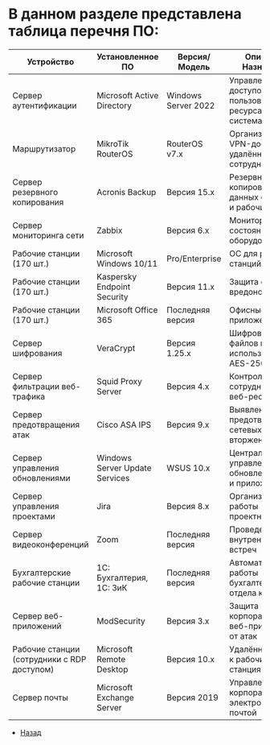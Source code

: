 # В данном разделе представлена таблица перечня ПО:

|Устройство|	Установленное ПО|	Версия/Модель|	Описание/Назначение|
|-|-|-|-|
|Сервер аутентификации|	Microsoft Active Directory|	Windows Server 2022|	Управление доступом пользователей к ресурсам и системам|
|Маршрутизатор|	MikroTik RouterOS|	RouterOS v7.x|	Организация VPN-доступа для удалённых сотрудников
|Сервер резервного копирования|	Acronis Backup|	Версия 15.x	|Резервное копирование данных серверов и рабочих станций
|Сервер мониторинга сети	|Zabbix|	Версия 6.x	|Мониторинг состояния сети и оборудования|
|Рабочие станции (170 шт.)|	Microsoft Windows 10/11	|Pro/Enterprise|	ОС для рабочих станций|
|Рабочие станции (170 шт.)|	Kaspersky Endpoint Security|	Версия 11.x|	Защита от вредоносного ПО|
|Рабочие станции (170 шт.)	|Microsoft Office 365|	Последняя версия	|Офисные приложения|
|Сервер шифрования	|VeraCrypt|	Версия 1.25.x|	Шифрование файлов и папок с использованием AES-256|
|Сервер фильтрации веб-трафика	|Squid Proxy Server|	Версия 4.x	|Контроль доступа сотрудников к веб-ресурсам|
|Сервер предотвращения атак	|Cisco ASA IPS|	Версия 9.x|	Выявление и предотвращение сетевых вторжений
|Сервер управления обновлениями	|Windows Server Update Services|	WSUS 10.x	|Централизованное управление обновлениями ОС и приложений|
|Сервер управления проектами	|Jira	|Версия 8.x|	Организация работы проектного отдела|
|Сервер видеоконференций|	Zoom	|Последняя версия|	Проведение внутренних встреч|
|Бухгалтерские рабочие станции	|1С: Бухгалтерия, 1С: ЗиК|	Последняя версия|	Автоматизация работы бухгалтерии и отдела кадров|
|Сервер веб-приложений	|ModSecurity	|Версия 3.x|	Защита корпоративных веб-приложений от атак|
|Рабочие станции (сотрудники с RDP доступом)|	Microsoft Remote Desktop|	Версия 10.x|	Удалённый доступ к рабочим станциям|
|Сервер почты	|Microsoft Exchange Server|	Версия 2019	|Управление корпоративной электронной почтой|

- [Назад](../Main.md)